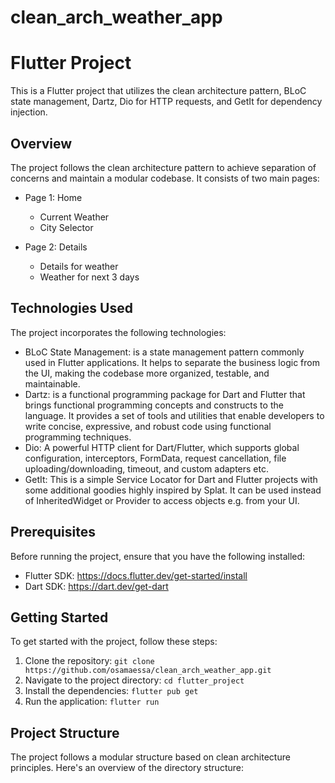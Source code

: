 # clean_arch_weather_app

# Flutter Project

This is a Flutter project that utilizes the clean architecture pattern, BLoC state management, Dartz, Dio for HTTP requests, and GetIt for dependency injection.

## Overview

The project follows the clean architecture pattern to achieve separation of concerns and maintain a modular codebase. It consists of two main pages:

- Page 1: Home
  - Current Weather 
  - City Selector

- Page 2: Details
  - Details for weather 
  - Weather for next 3 days

## Technologies Used

The project incorporates the following technologies:

- BLoC State Management: is a state management pattern commonly used in Flutter applications. It helps to separate the business logic from the UI, making the codebase more organized, testable, and maintainable.
- Dartz: is a functional programming package for Dart and Flutter that brings functional programming concepts and constructs to the language. It provides a set of tools and utilities that enable developers to write concise, expressive, and robust code using functional programming techniques.
- Dio: A powerful HTTP client for Dart/Flutter, which supports global configuration, interceptors, FormData, request cancellation, file uploading/downloading, timeout, and custom adapters etc.
- GetIt: This is a simple Service Locator for Dart and Flutter projects with some additional goodies highly inspired by Splat. It can be used instead of InheritedWidget or Provider to access objects e.g. from your UI.

## Prerequisites

Before running the project, ensure that you have the following installed:

- Flutter SDK: https://docs.flutter.dev/get-started/install
- Dart SDK: https://dart.dev/get-dart

## Getting Started

To get started with the project, follow these steps:

1. Clone the repository: `git clone https://github.com/osamaessa/clean_arch_weather_app.git`
2. Navigate to the project directory: `cd flutter_project`
3. Install the dependencies: `flutter pub get`
4. Run the application: `flutter run`

## Project Structure

The project follows a modular structure based on clean architecture principles. Here's an overview of the directory structure:



